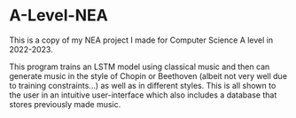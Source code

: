# A-Level-NEA
This is a copy of my NEA project I made for Computer Science A level in 2022-2023.

This program trains an LSTM model using classical music and then can generate music in the style of Chopin or Beethoven (albeit not very well due to training constraints...) as well as in different styles. This is all shown to the user in an intuitive user-interface which also includes a database that stores previously made music.
